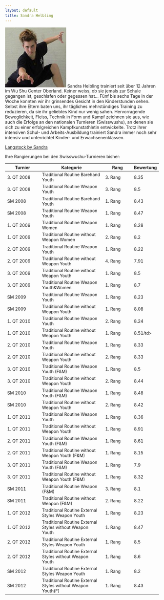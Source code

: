 ```yaml
---
layout: default
title: Sandra Helbling
---
```


<img class="ifloat-left" src="/images/sandra-helbling.jpg" alt="Sandra Helbling" width="200px">
Sandra Helbling trainiert seit über 12 Jahren im Wu Shu Center Oberland. Keiner weiss, ob sie jemals zur Schule gegangen ist, geschlafen oder gegessen hat... Fünf bis sechs Tage in der Woche konnten wir ihr grinsendes Gesicht in den Kinderstunden sehen. Selbst ihre Eltern baten uns, ihr tägliches mehrstündiges Training zu reduzieren, da sie ihr geliebtes Kind nur wenig sahen. Hervorragende Beweglichkeit, Fleiss, Technik in Form und Kampf zeichnen sie aus, wie auch die Erfolge an den nationalen Turnieren (Swisswushu), an denen sie sich zu einer erfolgreichen Kampfkunstathletin entwickelte. 
Trotz ihrer intensiven Schul- und Arbeits-Ausbildung trainiert Sandra immer noch sehr intensiv und unterrichtet Kinder- und Erwachsenenklassen.

<a target="_blank" href="https://www.flickr.com/photos/117851037@N03/13425342923/" >Langstock by Sandra</a>

Ihre Rangierungen bei den Swisswushu-Turnieren bisher:
<table> 
	<thead> 
		<tr> 
			<th width="100">Turnier</th> 
			<th>Kategorie</th> 
			<th width="80">Rang</th> 
			<th width="50">Bewertung</th> 
		</tr> 
	</thead> 
	<tbody> 
		<tr> 
			<td>3. QT 2008</td> 
			<td>Traditional Routine Barehand Youth</td> 
			<td>3. Rang</td> 
			<td>8.35</td> 
		</tr> 
		<tr> 
			<td>3. QT 2008</td> 
			<td>Traditional Routine Weapon Youth</td> 
			<td>3. Rang</td> 
			<td>8.5</td> 
		</tr> 
		<tr> 
			<td>SM 2008</td> 
			<td>Traditional Routine Barehand Youth</td> 
			<td>1. Rang</td> 
			<td>8.43</td> 
		</tr> 
		<tr> 
			<td>SM 2008</td> 
			<td>Traditional Routine Weapon Youth</td> 
			<td>1. Rang</td> 
			<td>8.47</td> 
		</tr> 
		<tr> 
			<td>1. QT 2009</td> 
			<td>Traditional Routine Weapon Women</td> 
			<td>1. Rang</td> 
			<td>8.28</td> 
		</tr> 
		<tr> 
			<td>1. QT 2009</td> 
			<td>Traditional Routine without Weapon Women</td> 
			<td>2. Rang</td> 
			<td>8.2</td> 
		</tr> 
		<tr> 
			<td>2. QT 2009</td> 
			<td>Traditional Routine Weapon Youth</td> 
			<td>1. Rang</td> 
			<td>8.22</td> 
		</tr> 
		<tr> 
			<td>2. QT 2009</td> 
			<td>Traditional Routine without Weapon Youth</td> 
			<td>4. Rang</td> 
			<td>7.91</td> 
		</tr> 
		<tr> 
			<td>3. QT 2009</td> 
			<td>Traditional Routine without Weapon Youth</td> 
			<td>1. Rang</td> 
			<td>8.5</td> 
		</tr> 
		<tr> 
			<td>3. QT 2009</td> 
			<td>Traditional Routine Weapon Youth&Women</td> 
			<td>1. Rang</td> 
			<td>8.7</td> 
		</tr> 
		<tr> 
			<td>SM 2009</td> 
			<td>Traditional Routine Weapon Youth</td> 
			<td>1. Rang</td> 
			<td>8.23</td> 
		</tr> 
		<tr> 
			<td>SM 2009</td> 
			<td>Traditional Routine without Weapon Youth</td> 
			<td>1. Rang</td> 
			<td>8.08</td> 
		</tr> 
		<tr> 
			<td>1. QT 2010</td> 
			<td>Traditional Routine Weapon Youth</td> 
			<td>2. Rang</td> 
			<td>8.24</td> 
		</tr> 
		<tr> 
			<td>1. QT 2010</td> 
			<td>Traditional Routine without Weapon Youth</td> 
			<td>1. Rang</td> 
			<td>8.51/td> 
		</tr> 
		<tr> 
			<td>2. QT 2010</td> 
			<td>Traditional Routine Weapon Youth</td> 
			<td>1. Rang</td> 
			<td>8.33</td> 
		</tr>
		<tr> 
			<td>2. QT 2010</td> 
			<td>Traditional Routine without Weapon Youth</td> 
			<td>2. Rang</td> 
			<td>8.33</td> 
		</tr>
		<tr> 
			<td>3. QT 2010</td> 
			<td>Traditional Routine Weapon Youth (F&M)</td> 
			<td>1. Rang</td> 
			<td>8.5</td> 
		</tr>
		<tr> 
			<td>3. QT 2010</td> 
			<td>Traditional Routine without Weapon Youth</td> 
			<td>2. Rang</td> 
			<td>8.44</td> 
		</tr>
		<tr> 
			<td>SM 2010</td> 
			<td>Traditional Routine Weapon Youth (F&M)</td> 
			<td>1. Rang</td> 
			<td>8.48</td> 
		</tr> 
		<tr> 
			<td>SM 2010</td> 
			<td>Traditional Routine without Weapon Youth</td> 
			<td>2. Rang</td> 
			<td>8.42</td> 
		</tr> 
		<tr> 
			<td>1. QT 2011</td> 
			<td>Traditional Routine Weapon Youth</td> 
			<td>1. Rang</td> 
			<td>8.36</td> 
		</tr> 
		<tr> 
			<td>1. QT 2011</td> 
			<td>Traditional Routine without Weapon Youth</td> 
			<td>1. Rang</td> 
			<td>8.91</td> 
		</tr> 
		<tr> 
			<td>2. QT 2011</td> 
			<td>Traditional Routine Weapon Youth (F&M)</td> 
			<td>1. Rang</td> 
			<td>8.61</td> 
		</tr>
		<tr> 
			<td>2. QT 2011</td> 
			<td>Traditional Routine without Weapon Youth (F&M)</td> 
			<td>1. Rang</td> 
			<td>8.15</td> 
		</tr>
		<tr> 
			<td>3. QT 2011</td> 
			<td>Traditional Routine Weapon Youth (F&M)</td> 
			<td>1. Rang</td> 
			<td>7.9</td> 
		</tr> 
		<tr> 
			<td>3. QT 2011</td> 
			<td>Traditional Routine without Weapon Youth (F&M)</td> 
			<td>1. Rang</td> 
			<td>8.32</td> 
		</tr> 
		<tr> 
			<td>SM 2011</td> 
			<td>Traditional Routine Weapon (F&M)</td> 
			<td>3. Rang</td> 
			<td>8.1</td> 
		</tr>
		<tr> 
			<td>SM 2011</td> 
			<td>Traditional Routine without Weapon (F&M)</td> 
			<td>2. Rang</td> 
			<td>8.22</td> 
		</tr>
		<tr> 
			<td>1. QT 2012</td> 
			<td>Traditional Routine External Styles Weapon Youth</td> 
			<td>1. Rang</td> 
			<td>8.23</td> 
		</tr> 
		<tr> 
			<td>1. QT 2012</td> 
			<td>Traditional Routine External Styles without Weapon Youth</td> 
			<td>1. Rang</td> 
			<td>8.47</td> 
		</tr> 
		<tr> 
			<td>2. QT 2012</td> 
			<td>Traditional Routine External Styles Weapon Youth</td> 
			<td>1. Rang</td> 
			<td>8.5</td> 
		</tr> 
		<tr> 
			<td>2. QT 2012</td> 
			<td>Traditional Routine External Styles without Weapon Youth</td> 
			<td>1. Rang</td> 
			<td>8.6</td> 
		</tr> 
		<tr> 
			<td>SM 2012</td> 
			<td>Traditional Routine External Styles Weapon Youth</td> 
			<td>1. Rang</td> 
			<td>8.2</td> 
		</tr> 
		<tr> 
			<td>SM 2012</td> 
			<td>Traditional Routine External Styles without Weapon Youth(F)</td> 
			<td>1. Rang</td> 
			<td>8.43</td> 
		</tr> 
	</tbody>
</table>